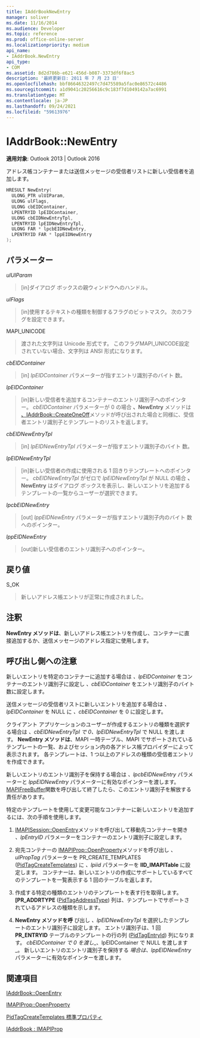 ```yaml
---
title: IAddrBookNewEntry
manager: soliver
ms.date: 11/16/2014
ms.audience: Developer
ms.topic: reference
ms.prod: office-online-server
ms.localizationpriority: medium
api_name:
- IAddrBook.NewEntry
api_type:
- COM
ms.assetid: 8d2d786b-e621-456d-b087-3373df6f8ac5
description: '最終更新日: 2011 年 7 月 23 日'
ms.openlocfilehash: bbf86646322497c7d475589a5fac0e86572c4486
ms.sourcegitcommit: a1d9041c20256616c9c183f7d1049142a7ac6991
ms.translationtype: MT
ms.contentlocale: ja-JP
ms.lasthandoff: 09/24/2021
ms.locfileid: "59613976"
---
```

# <a name="iaddrbooknewentry"></a>IAddrBook::NewEntry

  
  
**適用対象**: Outlook 2013 | Outlook 2016 
  
アドレス帳コンテナーまたは送信メッセージの受信者リストに新しい受信者を追加します。
  
```cpp
HRESULT NewEntry(
  ULONG_PTR ulUIParam,
  ULONG ulFlags,
  ULONG cbEIDContainer,
  LPENTRYID lpEIDContainer,
  ULONG cbEIDNewEntryTpl,
  LPENTRYID lpEIDNewEntryTpl,
  ULONG FAR * lpcbEIDNewEntry,
  LPENTRYID FAR * lppEIDNewEntry
);
```

## <a name="parameters"></a>パラメーター

 _ulUIParam_
  
> [in]ダイアログ ボックスの親ウィンドウへのハンドル。
    
 _ulFlags_
  
> [in]使用するテキストの種類を制御するフラグのビットマスク。 次のフラグを設定できます。
    
MAPI_UNICODE 
  
> 渡された文字列は Unicode 形式です。 このフラグMAPI_UNICODE設定されていない場合、文字列は ANSI 形式になります。
    
 _cbEIDContainer_
  
> [in]  _lpEIDContainer_ パラメーターが指すエントリ識別子のバイト 数。 
    
 _lpEIDContainer_
  
> [in]新しい受信者を追加するコンテナーのエントリ識別子へのポインター。 _cbEIDContainer_ パラメーターが 0 の場合 **、NewEntry** メソッドは [、IAddrBook::CreateOneOff](iaddrbook-createoneoff.md)メソッドが呼び出された場合と同様に、受信者エントリ識別子とテンプレートのリストを返します。 
    
 _cbEIDNewEntryTpl_
  
> [in]  _lpEIDNewEntryTpl_ パラメーターが指すエントリ識別子のバイト 数。 
    
 _lpEIDNewEntryTpl_
  
> [in]新しい受信者の作成に使用される 1 回きりテンプレートへのポインター。 _cbEIDNewEntryTpl_ がゼロで _lpEIDNewEntryTpl_ が NULL の場合 **、NewEntry** はダイアログ ボックスを表示し、新しいエントリを追加するテンプレートの一覧からユーザーが選択できます。 
    
 _lpcbEIDNewEntry_
  
> [out]  _lppEIDNewEntry_ パラメーターが指すエントリ識別子内のバイト 数へのポインター。 
    
 _lppEIDNewEntry_
  
> [out]新しい受信者のエントリ識別子へのポインター。
    
## <a name="return-value"></a>戻り値

S_OK 
  
> 新しいアドレス帳エントリが正常に作成されました。
    
## <a name="remarks"></a>注釈

**NewEntry メソッドは**、新しいアドレス帳エントリを作成し、コンテナーに直接追加するか、送信メッセージのアドレス指定に使用します。 
  
## <a name="notes-to-callers"></a>呼び出し側への注意

新しいエントリを特定のコンテナーに追加する場合は  _、lpEIDContainer_ をコンテナーのエントリ識別子に設定し  _、cbEIDContainer_ をエントリ識別子のバイト 数に設定します。 
  
送信メッセージの受信者リストに新しいエントリを追加する場合は  _、lpEIDContainer_ を NULL に  _、cbEIDContainer_ を 0 に設定します。 
  
クライアント アプリケーションのユーザーが作成するエントリの種類を選択する場合は _、cbEIDNewEntryTpl で 0、lpEIDNewEntryTpl_ で NULL を渡します。  **NewEntry メソッドは**、MAPI 一時テーブル、MAPI でサポートされているテンプレートの一覧、およびセッション内の各アドレス帳プロバイダーによって表示されます。 各テンプレートは、1 つ以上のアドレスの種類の受信者エントリを作成できます。 
  
新しいエントリのエントリ識別子を保持する場合は  _、lpcbEIDNewEntry_ パラメーターと  _lppEIDNewEntry_ パラメーターに有効なポインターを渡します。 [MAPIFreeBuffer](mapifreebuffer.md)関数を呼び出して終了したら、このエントリ識別子を解放する責任があります。 
  
特定のテンプレートを使用して変更可能なコンテナーに新しいエントリを追加するには、次の手順を使用します。
  
1. [IMAPISession::OpenEntry](imapisession-openentry.md)メソッドを呼び出して移動先コンテナーを開き _、lpEntryID_ パラメーターをコンテナーのエントリ識別子に設定します。 
    
2. 宛先コンテナーの [IMAPIProp::OpenProperty](imapiprop-openproperty.md)メソッドを呼び出し _、ulPropTag_ パラメーターを PR_CREATE_TEMPLATES ([PidTagCreateTemplates](pidtagcreatetemplates-canonical-property.md)) に _、lpiid_ パラメーターを **IID_IMAPITable** に設定します。 コンテナーは、新しいエントリの作成にサポートしているすべてのテンプレートを一覧表示する 1 回のテーブルを返します。 
    
3. 作成する特定の種類のエントリのテンプレートを表す行を取得します。 **[PR_ADDRTYPE** ([PidTagAddressType](pidtagaddresstype-canonical-property.md)) 列は、テンプレートでサポートされているアドレスの種類を示します。
    
4. **NewEntry メソッドを呼** び出し _、lpEIDNewEntryTpl_ を選択したテンプレートのエントリ識別子に設定します。 エントリ識別子は、1 回 **PR_ENTRYID** テーブルのテンプレートの行の列 ([PidTagEntryId](pidtagentryid-canonical-property.md)) 列になります。 _cbEIDContainer で 0 を渡し__、lpEIDContainer で NULL を渡します_。 新しいエントリのエントリ識別子を保持する  _場合は、lppEIDNewEntry_ パラメーターに有効なポインターを渡します。 
    
## <a name="see-also"></a>関連項目



[IAddrBook::OpenEntry](iaddrbook-openentry.md)
  
[IMAPIProp::OpenProperty](imapiprop-openproperty.md)
  
[PidTagCreateTemplates 標準プロパティ](pidtagcreatetemplates-canonical-property.md)
  
[IAddrBook : IMAPIProp](iaddrbookimapiprop.md)

